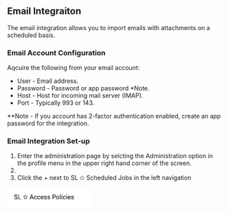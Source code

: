 
## Email Integraiton
The email integration allows you to import emails with attachments on a scheduled basis.

### Email Account Configuration
Aqcuire the following from your email account:
- User - Email address.
- Password - Password or app password *Note.
- Host - Host for incoming mail server (IMAP).
- Port - Typically 993 or 143.

**Note - If you account has 2-factor authentication enabled, create an app password for the integration.

### Email Integration Set-up
1. Enter the administration page by selcting the Administration option in the profile menu in the upper right hand corner of the screen.
2. 
3. Click the + next to SL ✩ Scheduled Jobs in the left navigation

<img src="../assets/access_policy_1.png"  style="width:200px" class="border"></img>

